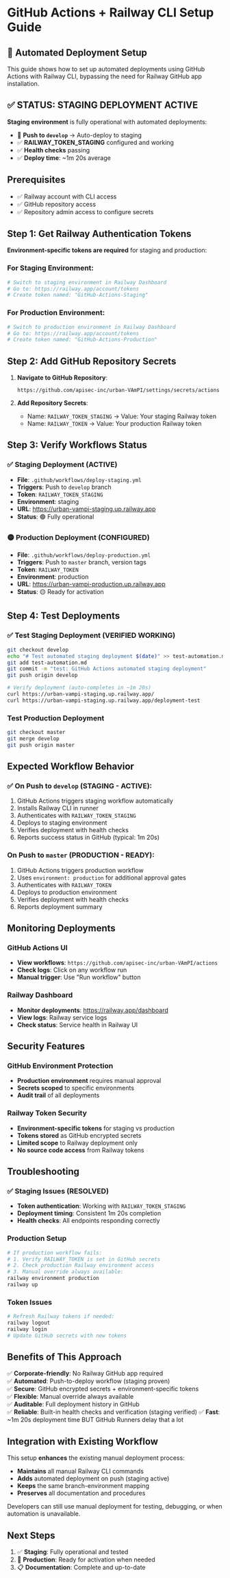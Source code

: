 # GitHub Actions + Railway CLI Setup Guide

## 🎯 Automated Deployment Setup

This guide shows how to set up automated deployments using GitHub Actions with Railway CLI, bypassing the need for Railway GitHub app installation.

## ✅ **STATUS: STAGING DEPLOYMENT ACTIVE**

**Staging environment** is fully operational with automated deployments:
- 🚀 **Push to `develop`** → Auto-deploy to staging
- ✅ **RAILWAY_TOKEN_STAGING** configured and working
- ✅ **Health checks** passing
- ✅ **Deploy time**: ~1m 20s average

## Prerequisites

- ✅ Railway account with CLI access
- ✅ GitHub repository access 
- ✅ Repository admin access to configure secrets

## Step 1: Get Railway Authentication Tokens

**Environment-specific tokens are required** for staging and production:

### For Staging Environment:
```bash
# Switch to staging environment in Railway Dashboard
# Go to: https://railway.app/account/tokens
# Create token named: "GitHub-Actions-Staging"
```

### For Production Environment:
```bash
# Switch to production environment in Railway Dashboard  
# Go to: https://railway.app/account/tokens
# Create token named: "GitHub-Actions-Production"
```

## Step 2: Add GitHub Repository Secrets

1. **Navigate to GitHub Repository**:
   ```
   https://github.com/apisec-inc/urban-VAmPI/settings/secrets/actions
   ```

2. **Add Repository Secrets**:
   - Name: `RAILWAY_TOKEN_STAGING` → Value: Your staging Railway token
   - Name: `RAILWAY_TOKEN` → Value: Your production Railway token

## Step 3: Verify Workflows Status

### ✅ Staging Deployment (ACTIVE)
- **File**: `.github/workflows/deploy-staging.yml`
- **Triggers**: Push to `develop` branch
- **Token**: `RAILWAY_TOKEN_STAGING`
- **Environment**: staging
- **URL**: https://urban-vampi-staging.up.railway.app
- **Status**: 🟢 Fully operational

### 🟡 Production Deployment (CONFIGURED)
- **File**: `.github/workflows/deploy-production.yml`
- **Triggers**: Push to `master` branch, version tags
- **Token**: `RAILWAY_TOKEN`
- **Environment**: production  
- **URL**: https://urban-vampi-production.up.railway.app
- **Status**: 🟡 Ready for activation

## Step 4: Test Deployments

### ✅ Test Staging Deployment (VERIFIED WORKING)

```bash
git checkout develop
echo "# Test automated staging deployment $(date)" >> test-automation.md
git add test-automation.md
git commit -m "test: GitHub Actions automated staging deployment"
git push origin develop

# Verify deployment (auto-completes in ~1m 20s)
curl https://urban-vampi-staging.up.railway.app/
curl https://urban-vampi-staging.up.railway.app/deployment-test
```

### Test Production Deployment

```bash
git checkout master
git merge develop
git push origin master
```

## Expected Workflow Behavior

### ✅ On Push to `develop` (STAGING - ACTIVE):
1. GitHub Actions triggers staging workflow automatically
2. Installs Railway CLI in runner  
3. Authenticates with `RAILWAY_TOKEN_STAGING`
4. Deploys to staging environment
5. Verifies deployment with health checks
6. Reports success status in GitHub (typical: 1m 20s)

### On Push to `master` (PRODUCTION - READY):
1. GitHub Actions triggers production workflow
2. Uses `environment: production` for additional approval gates
3. Authenticates with `RAILWAY_TOKEN`
4. Deploys to production environment
5. Verifies deployment with health checks
6. Reports deployment summary

## Monitoring Deployments

### GitHub Actions UI
- **View workflows**: `https://github.com/apisec-inc/urban-VAmPI/actions`
- **Check logs**: Click on any workflow run
- **Manual trigger**: Use "Run workflow" button

### Railway Dashboard
- **Monitor deployments**: https://railway.app/dashboard
- **View logs**: Railway service logs
- **Check status**: Service health in Railway UI

## Security Features

### GitHub Environment Protection
- **Production environment** requires manual approval
- **Secrets scoped** to specific environments  
- **Audit trail** of all deployments

### Railway Token Security
- **Environment-specific tokens** for staging vs production
- **Tokens stored** as GitHub encrypted secrets
- **Limited scope** to Railway deployment only
- **No source code access** from Railway tokens

## Troubleshooting

### ✅ Staging Issues (RESOLVED)
- **Token authentication**: Working with `RAILWAY_TOKEN_STAGING`
- **Deployment timing**: Consistent 1m 20s completion
- **Health checks**: All endpoints responding correctly

### Production Setup
```bash
# If production workflow fails:
# 1. Verify RAILWAY_TOKEN is set in GitHub secrets
# 2. Check production Railway environment access
# 3. Manual override always available:
railway environment production
railway up
```

### Token Issues
```bash
# Refresh Railway tokens if needed:
railway logout
railway login
# Update GitHub secrets with new tokens
```

## Benefits of This Approach

✅ **Corporate-friendly**: No Railway GitHub app required  
✅ **Automated**: Push-to-deploy workflow (staging proven)  
✅ **Secure**: GitHub encrypted secrets + environment-specific tokens  
✅ **Flexible**: Manual override always available  
✅ **Auditable**: Full deployment history in GitHub  
✅ **Reliable**: Built-in health checks and verification (staging verified)
✅ **Fast**: ~1m 20s deployment time BUT GitHub Runners delay that a lot

## Integration with Existing Workflow

This setup **enhances** the existing manual deployment process:
- **Maintains** all manual Railway CLI commands
- **Adds** automated deployment on push (staging active)
- **Keeps** the same branch-environment mapping
- **Preserves** all documentation and procedures

Developers can still use manual deployment for testing, debugging, or when automation is unavailable.

## Next Steps

1. ✅ **Staging**: Fully operational and tested
2. 🎯 **Production**: Ready for activation when needed
3. 📋 **Documentation**: Complete and up-to-date 